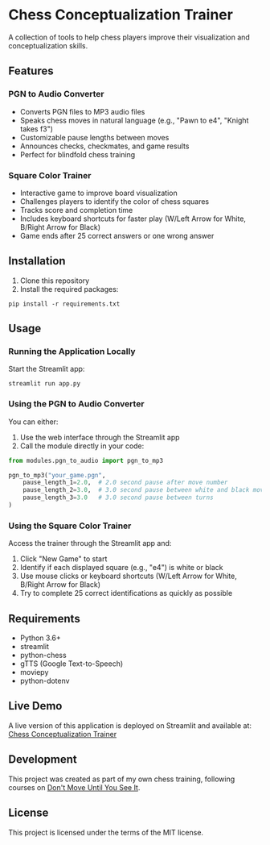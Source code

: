 # Chess Conceptualization Trainer

A collection of tools to help chess players improve their visualization and conceptualization skills.

## Features

### PGN to Audio Converter
- Converts PGN files to MP3 audio files
- Speaks chess moves in natural language (e.g., "Pawn to e4", "Knight takes f3")
- Customizable pause lengths between moves
- Announces checks, checkmates, and game results
- Perfect for blindfold chess training

### Square Color Trainer
- Interactive game to improve board visualization
- Challenges players to identify the color of chess squares
- Tracks score and completion time
- Includes keyboard shortcuts for faster play (W/Left Arrow for White, B/Right Arrow for Black)
- Game ends after 25 correct answers or one wrong answer

## Installation

1. Clone this repository
2. Install the required packages:
```
pip install -r requirements.txt
```

## Usage

### Running the Application Locally

Start the Streamlit app:

```
streamlit run app.py
```

### Using the PGN to Audio Converter

You can either:
1. Use the web interface through the Streamlit app
2. Call the module directly in your code:

```python
from modules.pgn_to_audio import pgn_to_mp3

pgn_to_mp3("your_game.pgn", 
    pause_length_1=2.0,  # 2.0 second pause after move number
    pause_length_2=3.0,  # 3.0 second pause between white and black moves
    pause_length_3=3.0   # 3.0 second pause between turns
)
```

### Using the Square Color Trainer

Access the trainer through the Streamlit app and:
1. Click "New Game" to start
2. Identify if each displayed square (e.g., "e4") is white or black
3. Use mouse clicks or keyboard shortcuts (W/Left Arrow for White, B/Right Arrow for Black)
4. Try to complete 25 correct identifications as quickly as possible

## Requirements

- Python 3.6+
- streamlit
- python-chess
- gTTS (Google Text-to-Speech)
- moviepy
- python-dotenv 

## Live Demo

A live version of this application is deployed on Streamlit and available at:
[Chess Conceptualization Trainer](https://chess-concept-trainer.streamlit.app/)

## Development

This project was created as part of my own chess training, following courses on [Don't Move Until You See It](https://dontmoveuntilyousee.it/).

## License

This project is licensed under the terms of the MIT license. 